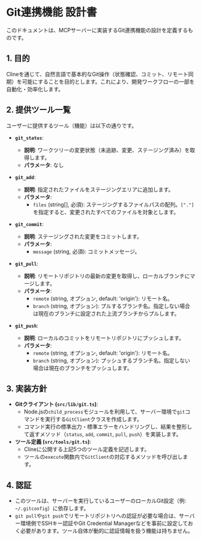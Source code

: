 # Git連携機能 設計書

このドキュメントは、MCPサーバーに実装するGit連携機能の設計を定義するものです。

## 1. 目的

Clineを通じて、自然言語で基本的なGit操作（状態確認、コミット、リモート同期）を可能にすることを目的とします。これにより、開発ワークフローの一部を自動化・効率化します。

## 2. 提供ツール一覧

ユーザーに提供するツール（機能）は以下の通りです。

-   **`git_status`**:
    -   **説明**: ワークツリーの変更状態（未追跡、変更、ステージング済み）を取得します。
    -   **パラメータ**: なし

-   **`git_add`**:
    -   **説明**: 指定されたファイルをステージングエリアに追加します。
    -   **パラメータ**:
        -   `files` (string[], 必須): ステージングするファイルパスの配列。`["."]`を指定すると、変更されたすべてのファイルを対象とします。

-   **`git_commit`**:
    -   **説明**: ステージングされた変更をコミットします。
    -   **パラメータ**:
        -   `message` (string, 必須): コミットメッセージ。

-   **`git_pull`**:
    -   **説明**: リモートリポジトリの最新の変更を取得し、ローカルブランチにマージします。
    -   **パラメータ**:
        -   `remote` (string, オプション, default: 'origin'): リモート名。
        -   `branch` (string, オプション): プルするブランチ名。指定しない場合は現在のブランチに設定された上流ブランチからプルします。

-   **`git_push`**:
    -   **説明**: ローカルのコミットをリモートリポジトリにプッシュします。
    -   **パラメータ**:
        -   `remote` (string, オプション, default: 'origin'): リモート名。
        -   `branch` (string, オプション): プッシュするブランチ名。指定しない場合は現在のブランチをプッシュします。

## 3. 実装方針

-   **Gitクライアント (`src/lib/git.ts`)**:
    -   Node.jsの`child_process`モジュールを利用して、サーバー環境で`git`コマンドを実行する`GitClient`クラスを作成します。
    -   コマンド実行の標準出力・標準エラーをハンドリングし、結果を整形して返すメソッド（`status`, `add`, `commit`, `pull`, `push`）を実装します。
-   **ツール定義 (`src/tools/git.ts`)**:
    -   Clineに公開する上記5つのツール定義を記述します。
    -   ツールの`execute`関数内で`GitClient`の対応するメソッドを呼び出します。

## 4. 認証

-   このツールは、サーバーを実行しているユーザーのローカルGit設定（例: `~/.gitconfig`）に依存します。
-   `git pull`や`git push`でリモートリポジトリへの認証が必要な場合は、サーバー環境側でSSHキー認証やGit Credential Managerなどを事前に設定しておく必要があります。ツール自体が動的に認証情報を扱う機能は持ちません。
